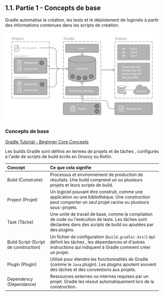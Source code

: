 ## 1.1. Partie 1 - Concepts de base

Gradle automatise la création, les tests et le déploiement de logiciels à partir des informations contenues dans les scripts de création.

![Gradle Basic #1](../images/gradle-basic-1.png)

### Concepts de base

[Gradle Tutorial - Beginner Core Concepts](https://youtu.be/Vw39uWQ08Go)

Les builds Gradle sont définis en termes de projets et de tâches , configurés à l'aide de scripts de build écrits en Groovy ou Kotlin.

| Concept | Ce que cela signifie |
|:--------|:---------------------|
| Build (Construire) | Processus et environnement de production de résultats. Une build comprend un ou plusieurs projets et leurs scripts de build. |
| Project (Projet) | Un logiciel pouvant être construit, comme une application ou une bibliothèque. Une construction peut comporter un seul projet racine ou plusieurs sous-projets. |
| Task (Tâche) | Une unité de travail de base, comme la compilation de code ou l'exécution de tests. Les tâches sont déclarées dans des scripts de build ou ajoutées par des plugins. |
| Build Script (Script de construction) | Un fichier de configuration (`build.gradle(.kts)`) qui définit les tâches , les dépendances et d'autres instructions qui indiquent à Gradle comment créer un projet. |
| Plugin (Plugin) | Utilisé pour étendre les fonctionnalités de Gradle (comme le `Java` plugin). Les plugins ajoutent souvent des tâches et des conventions aux projets. |
| Dependency (Dépendance) | Ressources externes ou internes requises par un projet. Gradle les résout automatiquement lors de la construction. |